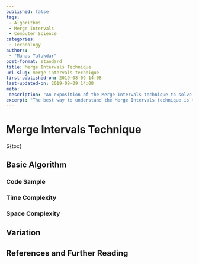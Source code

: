 ```yaml
---
published: false
tags:
 - Algorithms
 - Merge Intervals
 - Computer Science
categories:
 - Technology
authors:
 - "Manas Talukdar"
post-format: standard
title: Merge Intervals Technique
url-slug: merge-intervals-technique
first-published-on: 2019-08-09 14:08
last-updated-on: 2019-08-09 14:08
meta:
 description: "An exposition of the Merge Intervals technique to solve problems related to overlapping intervals."
excerpt: "The best way to understand the Merge Intervals technique is to work with an example."
---
```


# Merge Intervals Technique

${toc}

## Basic Algorithm

### Code Sample

### Time Complexity

### Space Complexity

## Variation

## References and Further Reading

